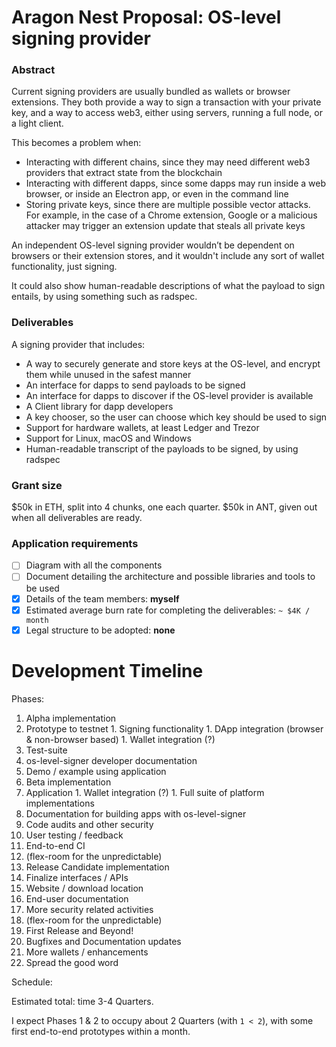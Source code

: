 # Aragon Nest Proposal: OS-level signing provider

### Abstract

Current signing providers are usually
bundled as wallets or browser extensions.
They both provide a way to sign a transaction with your private key,
and a way to access web3, either using servers, running a full node, or a light client.

This becomes a problem when:

- Interacting with different chains, since they may need different web3 providers that extract state from the blockchain
- Interacting with different dapps, since some dapps may run inside a web browser, or inside an Electron app, or even in the command line
- Storing private keys, since there are multiple possible vector attacks. For example, in the case of a Chrome extension, Google or a malicious attacker may trigger an extension update that steals all private keys

An independent OS-level signing provider 
wouldn’t be dependent on browsers or their extension stores, 
and it wouldn't include any sort of wallet functionality, just signing.

It could also show human-readable descriptions of what the payload to sign entails, by using something such as radspec.

### Deliverables

A signing provider that includes:

- A way to securely generate and store keys at the OS-level, and encrypt them while unused in the safest manner
- An interface for dapps to send payloads to be signed
- An interface for dapps to discover if the OS-level provider is available
- A Client library for dapp developers
- A key chooser, so the user can choose which key should be used to sign
- Support for hardware wallets, at least Ledger and Trezor
- Support for Linux, macOS and Windows
- Human-readable transcript of the payloads to be signed, by using radspec


### Grant size

$50k in ETH, split into 4 chunks, one each quarter.
$50k in ANT, given out when all deliverables are ready.

### Application requirements

- [ ] Diagram with all the components
- [ ] Document detailing the architecture and possible libraries and tools to be used
- [x] Details of the team members: __myself__
- [x] Estimated average burn rate for completing the deliverables: `~ $4K / month`
- [x] Legal structure to be adopted: __none__

# Development Timeline

Phases:

1. Alpha implementation
  1. Prototype to testnet
    1. Signing functionality
    1. DApp integration (browser & non-browser based)
    1. Wallet integration (?)
  1. Test-suite
  1. os-level-signer developer documentation
  1. Demo / example using application
1. Beta implementation
  1. Application
    1. Wallet integration (?)
    1. Full suite of platform implementations
  1. Documentation for building apps with os-level-signer
  1. Code audits and other security
  1. User testing / feedback
  1. End-to-end CI
  1. (flex-room for the unpredictable)
1. Release Candidate implementation
  1. Finalize interfaces / APIs
  1. Website / download location
  1. End-user documentation
  1. More security related activities
  1. (flex-room for the unpredictable)
1. First Release and Beyond!
  1. Bugfixes and Documentation updates
  1. More wallets / enhancements
  1. Spread the good word

Schedule:

Estimated total: time 3-4 Quarters.

I expect Phases 1 & 2 to occupy about 2 Quarters (with `1 < 2`),
with some first end-to-end prototypes within a month.


